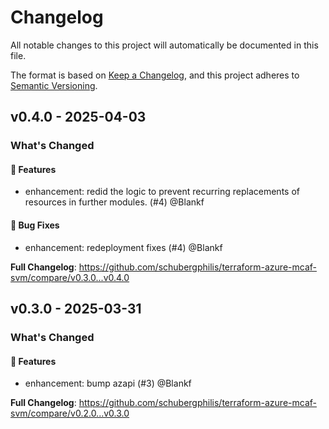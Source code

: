 # Changelog

All notable changes to this project will automatically be documented in this file.

The format is based on [Keep a Changelog](https://keepachangelog.com/en/1.0.0/), and this project adheres to [Semantic Versioning](https://semver.org/spec/v2.0.0.html).

## v0.4.0 - 2025-04-03

### What's Changed

#### 🚀 Features

* enhancement: redid the logic to prevent recurring replacements of resources in further modules. (#4) @Blankf

#### 🐛 Bug Fixes

* enhancement: redeployment fixes (#4) @Blankf

**Full Changelog**: https://github.com/schubergphilis/terraform-azure-mcaf-svm/compare/v0.3.0...v0.4.0

## v0.3.0 - 2025-03-31

### What's Changed

#### 🚀 Features

* enhancement: bump azapi (#3) @Blankf

**Full Changelog**: https://github.com/schubergphilis/terraform-azure-mcaf-svm/compare/v0.2.0...v0.3.0
